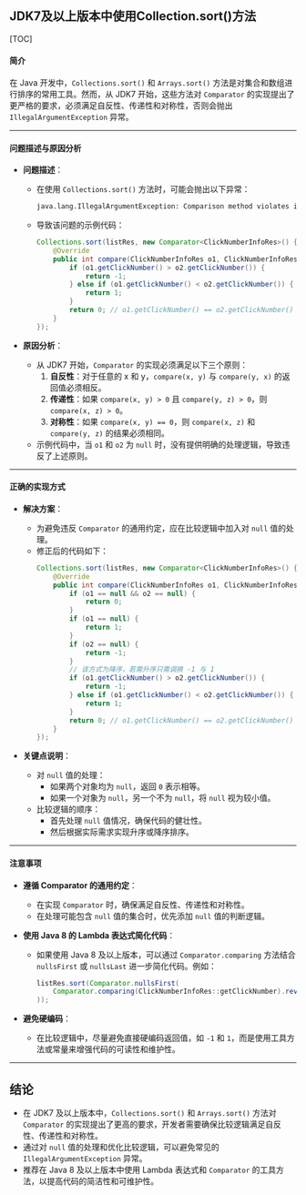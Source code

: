 ## JDK7及以上版本中使用Collection.sort()方法

[TOC]

#### 简介
在 Java 开发中，`Collections.sort()` 和 `Arrays.sort()` 方法是对集合和数组进行排序的常用工具。然而，从 JDK7 开始，这些方法对 `Comparator` 的实现提出了更严格的要求，必须满足自反性、传递性和对称性，否则会抛出 `IllegalArgumentException` 异常。

---

#### 问题描述与原因分析
- **问题描述**：
  - 在使用 `Collections.sort()` 方法时，可能会抛出以下异常：
    ```bash
    java.lang.IllegalArgumentException: Comparison method violates its general contract!
    ```
  - 导致该问题的示例代码：
    ```java
    Collections.sort(listRes, new Comparator<ClickNumberInfoRes>() {
        @Override
        public int compare(ClickNumberInfoRes o1, ClickNumberInfoRes o2) {
            if (o1.getClickNumber() > o2.getClickNumber()) {
                return -1;
            } else if (o1.getClickNumber() < o2.getClickNumber()) {
                return 1;
            }
            return 0; // o1.getClickNumber() == o2.getClickNumber()
        }
    });
    ```

- **原因分析**：
  - 从 JDK7 开始，`Comparator` 的实现必须满足以下三个原则：
    1. **自反性**：对于任意的 x 和 y，`compare(x, y)` 与 `compare(y, x)` 的返回值必须相反。
    2. **传递性**：如果 `compare(x, y) > 0` 且 `compare(y, z) > 0`，则 `compare(x, z) > 0`。
    3. **对称性**：如果 `compare(x, y) == 0`，则 `compare(x, z)` 和 `compare(y, z)` 的结果必须相同。
  - 示例代码中，当 `o1` 和 `o2` 为 `null` 时，没有提供明确的处理逻辑，导致违反了上述原则。

---

#### 正确的实现方式
- **解决方案**：
  - 为避免违反 `Comparator` 的通用约定，应在比较逻辑中加入对 `null` 值的处理。
  - 修正后的代码如下：
    ```java
    Collections.sort(listRes, new Comparator<ClickNumberInfoRes>() {
        @Override
        public int compare(ClickNumberInfoRes o1, ClickNumberInfoRes o2) {
            if (o1 == null && o2 == null) {
                return 0;
            }
            if (o1 == null) {
                return 1;
            }
            if (o2 == null) {
                return -1;
            }
            // 该方式为降序，若需升序只需调换 -1 与 1
            if (o1.getClickNumber() > o2.getClickNumber()) {
                return -1;
            } else if (o1.getClickNumber() < o2.getClickNumber()) {
                return 1;
            }
            return 0; // o1.getClickNumber() == o2.getClickNumber()
        }
    });
    ```

- **关键点说明**：
  - 对 `null` 值的处理：
    - 如果两个对象均为 `null`，返回 `0` 表示相等。
    - 如果一个对象为 `null`，另一个不为 `null`，将 `null` 视为较小值。
  - 比较逻辑的顺序：
    - 首先处理 `null` 值情况，确保代码的健壮性。
    - 然后根据实际需求实现升序或降序排序。

---

#### 注意事项

- **遵循 Comparator 的通用约定**：
  - 在实现 `Comparator` 时，确保满足自反性、传递性和对称性。
  - 在处理可能包含 `null` 值的集合时，优先添加 `null` 值的判断逻辑。

- **使用 Java 8 的 Lambda 表达式简化代码**：
  - 如果使用 Java 8 及以上版本，可以通过 `Comparator.comparing` 方法结合 `nullsFirst` 或 `nullsLast` 进一步简化代码。例如：
    ```java
    listRes.sort(Comparator.nullsFirst(
        Comparator.comparing(ClickNumberInfoRes::getClickNumber).reversed()
    ));
    ```

- **避免硬编码**：
  - 在比较逻辑中，尽量避免直接硬编码返回值，如 `-1` 和 `1`，而是使用工具方法或常量来增强代码的可读性和维护性。

---

## 结论

- 在 JDK7 及以上版本中，`Collections.sort()` 和 `Arrays.sort()` 方法对 `Comparator` 的实现提出了更高的要求，开发者需要确保比较逻辑满足自反性、传递性和对称性。
- 通过对 `null` 值的处理和优化比较逻辑，可以避免常见的 `IllegalArgumentException` 异常。
- 推荐在 Java 8 及以上版本中使用 Lambda 表达式和 `Comparator` 的工具方法，以提高代码的简洁性和可维护性。
